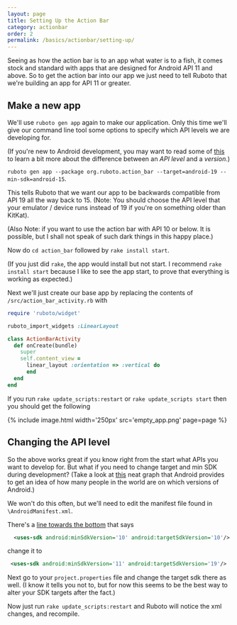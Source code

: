 ```yaml
---
layout: page
title: Setting Up the Action Bar
category: actionbar
order: 2
permalink: /basics/actionbar/setting-up/
---
```


Seeing as how the action bar is to an app what water is to a fish, it comes
stock and standard with apps that are designed for Android API 11 and above.
So to get the action bar into our app we just need to tell Ruboto that we're
building an app for API 11 or greater.

## Make a new app

We'll use `ruboto gen app` again to make our application. Only this time we'll give our command
line tool some options to specify which API levels we are developing for.

(If you're new to Android development, you may want to read some of [this](http://developer.android.com/guide/topics/manifest/uses-sdk-element.html#ApiLevels) to learn a bit more about the difference between an *API level* and a *version*.)


`ruboto gen app --package org.ruboto.action_bar --target=android-19 --min-sdk=android-15`.


This tells Ruboto that we want our app to be backwards compatible from API 19 all the way back
to 15. (Note: You should choose the API level that your emulator / device runs instead of 19 if
you're on something older than KitKat).

(Also Note: if you want to use the action bar with API 10 or below. It is possible, but I shall not speak
of such dark things in this happy place.)

Now do `cd action_bar` followed by `rake install start`.

(If you just did `rake`, the app would install but not start. I recommend `rake install start`
 because I like to see the app start, to prove that everything is working as expected.)

Next we'll just create our base app by replacing the contents of `/src/action_bar_activity.rb` with

```ruby
require 'ruboto/widget'

ruboto_import_widgets :LinearLayout

class ActionBarActivity
  def onCreate(bundle)
    super
    self.content_view =
      linear_layout :orientation => :vertical do
      end
  end
end
```

If you run `rake update_scripts:restart` or `rake update_scripts start` then you should get the following

{% include image.html width='250px' src='empty_app.png' page=page %}

## Changing the API level

So the above works great if you know right from the start what APIs you want to develop for.
But what if you need to change target and min SDK during development? (Take a look at [this](http://developer.android.com/about/dashboards/index.html#Platform)
neat graph that Android provides to get an idea of how many people in the world are on which
versions of Android.)

We won't do this often, but we'll need to edit the manifest file found in `\AndroidManifest.xml`.

There's a [line towards the bottom](https://github.com/KCErb/hello-ruboto/blob/master/static/actionbar/AndroidManifest.xml#L15) that says

```xml
  <uses-sdk android:minSdkVersion='10' android:targetSdkVersion='10'/>
```

change it to

```xml
 <uses-sdk android:minSdkVersion='11' android:targetSdkVersion='19'/>
```

Next go to your `project.properties` file and change the target sdk there as well. (I know it tells you not to, but
for now this seems to be the best way to alter your SDK targets after the fact.)

Now just run `rake update_scripts:restart` and Ruboto will notice the xml changes, and recompile.
